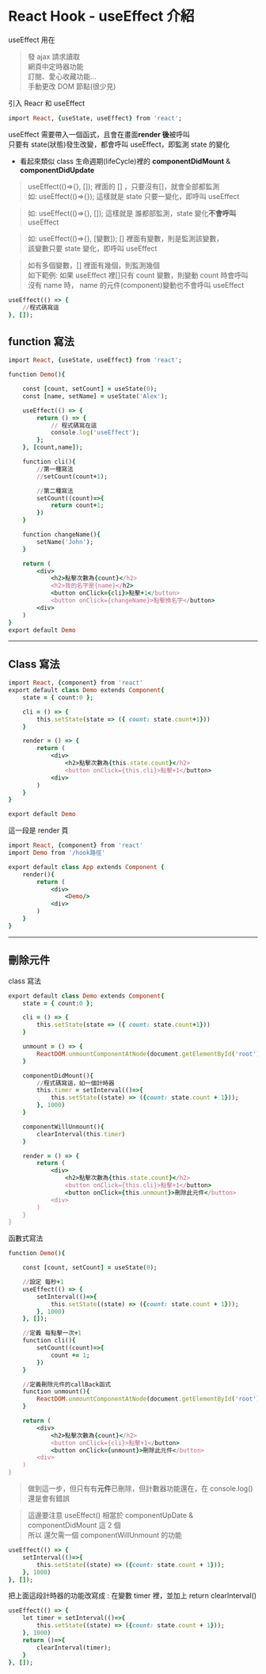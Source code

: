# React Hook - useEffect 介紹

useEffect 用在

> 發 ajax 請求讀取<br>
> 網頁中定時器功能<br>
> 訂閱、愛心收藏功能...<br>
> 手動更改 DOM 節點(很少見)

引入 Reacr 和 useEffect

```ruby
import React, {useState, useEffect} from 'react';
```

useEffect 需要帶入一個函式，且會在畫面**render 後**被呼叫<br>
只要有 state(狀態)發生改變，都會呼叫 useEffect，即監測 state 的變化<br>

- 看起來類似 class 生命週期(lifeCycle)裡的 **componentDidMount** & **componentDidUpdate**

> useEffect(()=>{}, []); 裡面的 [] ，只要沒有[]，就會全部都監測<br>
> 如: useEffect(()=>{}); 這樣就是 state 只要一變化，即呼叫 useEffect

> 如: useEffect(()=>{}, []); 這樣就是 誰都部監測，state 變化**不會呼叫**useEffect

> 如: useEffect(()=>{}, [變數]); [] 裡面有變數，則是監測該變數，<br>
> 該變數只要 state 變化，即呼叫 useEffect

> 如有多個變數，[] 裡面有幾個，則監測幾個<br>
> 如下範例: 如果 useEffect 裡[]只有 count 變數，則變動 count 時會呼叫<br>
> 沒有 name 時， name 的元件(component)變動也不會呼叫 useEffect

```ruby
useEffect(() => {
    //程式碼寫這
}, []);
```

## function 寫法

```ruby
import React, {useState, useEffect} from 'react';

function Demo(){

    const [count, setCount] = useState(0);
    const [name, setName] = useState('Alex');

    useEffect(() => {
        return () => {
            // 程式碼寫在這
            console.log('useEffect');
        };
    }, [count,name]);

    function cli(){
        //第一種寫法
        //setCount(count+1);

        //第二種寫法
        setCount((count)=>{
            return count+1;
        })
    }

    function changeName(){
        setName('John');
    }

    return (
        <div>
            <h2>點擊次數為{count}</h2>
            <h2>我的名字是{name}</h2>
            <button onClick={cli}>點擊+1</button>
            <button onClick={changeName}>點擊換名字</button>
        <div>
    )
}
export default Demo

```

---

## Class 寫法

```ruby
import React, {component} from 'react'
export default class Demo extends Component{
    state = { count:0 };

    cli = () => {
        this.setState(state => ({ count: state.count+1}))
    }

    render = () => {
        return (
            <div>
                <h2>點擊次數為{this.state.count}</h2>
                <button onClick={this.cli}>點擊+1</button>
            <div>
        )
    }
}

export default Demo

```

這一段是 render 頁

```ruby
import React, {component} from 'react'
import Demo from '/hook路徑'

export default class App extends Component {
    render(){
        return (
            <div>
                <Demo/>
            <div>
        )
    }
}

```

---

## 刪除元件

class 寫法

```ruby
export default class Demo extends Component{
    state = { count:0 };

    cli = () => {
        this.setState(state => ({ count: state.count+1}))
    }

    unmount = () => {
        ReactDOM.unmountComponentAtNode(document.getElementById('root'));
    }

    componentDidMount(){
        //程式碼寫這，如一個計時器
        this.timer = setInterval(()=>{
            this.setState((state) => ({count: state.count + 1}));
        }, 1000)
    }

    componentWillUnmount(){
        clearInterval(this.timer)
    }

    render = () => {
        return (
            <div>
                <h2>點擊次數為{this.state.count}</h2>
                <button onClick={this.cli}>點擊+1</button>
                <button onClick={this.unmount}>刪除此元件</button>
            <div>
        )
    }
}

```

函數式寫法

```ruby
function Demo(){

    const [count, setCount] = useState(0);

    //設定 每秒+1
    useEffect(() => {
        setInterval(()=>{
            this.setState((state) => ({count: state.count + 1}));
        }, 1000)
    }, []);

    //定義 每點擊一次+1
    function cli(){
        setCount((count)=>{
            count += 1;
        })
    }

    //定義刪除元件的callBack函式
    function unmount(){
        ReactDOM.unmountComponentAtNode(document.getElementById('root'));
    }

    return (
        <div>
            <h2>點擊次數為{count}</h2>
            <button onClick={cli}>點擊+1</button>
            <button onClick={unmount}>刪除此元件</button>
        <div>
    )
}


```

> 做到這一步，但只有有**元件**已刪除，但計數器功能還在，在 console.log()還是會有錯誤

> 這邊要注意 useEffect() 相當於 componentUpDate & componentDidMount 這 2 個<br>
> 所以 還欠需一個 componentWillUnmount 的功能<br>

```ruby
useEffect(() => {
    setInterval(()=>{
        this.setState((state) => ({count: state.count + 1}));
    }, 1000)
}, []);
```

把上面這段計時器的功能改寫成 : 在變數 timer 裡，並加上 return clearInterval()

```ruby
useEffect(() => {
    let timer = setInterval(()=>{
        this.setState((state) => ({count: state.count + 1}));
    }, 1000)
    return ()=>{
        clearInterval(timer);
    }
}, []);

```
